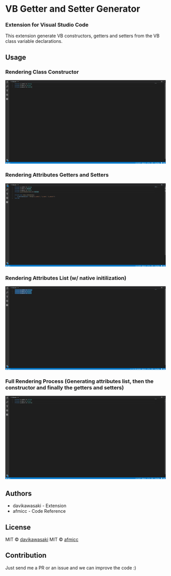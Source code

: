 # VB Getter and Setter Generator
### Extension for Visual Studio Code 
This extension generate VB constructors, getters and setters from the VB class variable declarations.

## Usage
### Rendering Class Constructor
![how use](https://raw.githubusercontent.com/davikawasaki/vb-vscode-generators/master/readme/render_constructor_v1.1.0.gif)

### Rendering Attributes Getters and Setters
![how use](https://raw.githubusercontent.com/davikawasaki/vb-vscode-generators/master/readme/render_getters_setters_v1.1.0.gif)

### Rendering Attributes List (w/ native initilization)
![how use](https://raw.githubusercontent.com/davikawasaki/vb-vscode-generators/master/readme/render_attributes_list_v1.1.0.gif)

### Full Rendering Process (Generating attributes list, then the constructor and finally the getters and setters)
![how use](https://raw.githubusercontent.com/davikawasaki/vb-vscode-generators/master/readme/render_full_process_v1.1.0.gif)

## Authors

* davikawasaki - Extension
* afmicc - Code Reference

## License
MIT © [davikawasaki](https://github.com/davikawasaki)
MIT © [afmicc](https://github.com/afmicc)

## Contribution
Just send me a PR or an issue and we can improve the code :)
